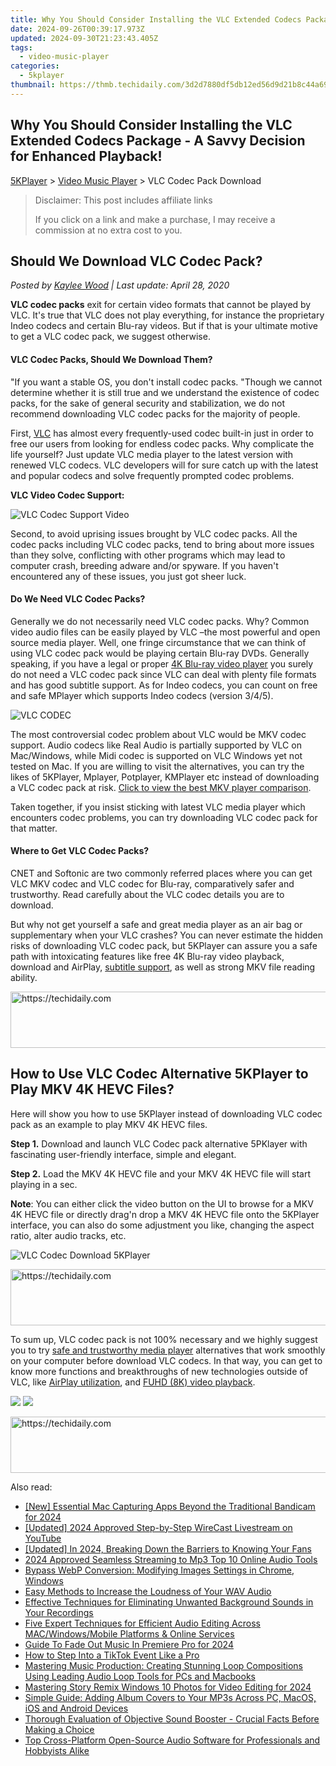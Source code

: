 ```yaml
---
title: Why You Should Consider Installing the VLC Extended Codecs Package - A Savvy Decision for Enhanced Playback!
date: 2024-09-26T00:39:17.973Z
updated: 2024-09-30T21:23:43.405Z
tags:
  - video-music-player
categories:
  - 5kplayer
thumbnail: https://thmb.techidaily.com/3d2d7880df5db12ed56d9d21b8c44a69dd2fd9e87e98be5353e65c069e24fae8.jpg
---
```


## Why You Should Consider Installing the VLC Extended Codecs Package - A Savvy Decision for Enhanced Playback!

[5KPlayer](https://tools.techidaily.com/5kplayer/products/) \> [Video Music Player](https://tools.techidaily.com/5kplayer/video-music-player/) \> VLC Codec Pack Download

>  Disclaimer: This post includes affiliate links
>
>  If you click on a link and make a purchase, I may receive a commission at no extra cost to you.
>

## Should We Download VLC Codec Pack?

 _Posted by [Kaylee Wood](https://www.quora.com/profile/Amanda-Hu-21) | Last update: April 28, 2020_ 

**VLC codec packs** exit for certain video formats that cannot be played by VLC. It's true that VLC does not play everything, for instance the proprietary Indeo codecs and certain Blu-ray videos. But if that is your ultimate motive to get a VLC codec pack, we suggest otherwise.

#### **VLC Codec Packs, Should We Download Them?**

"If you want a stable OS, you don't install codec packs. "Though we cannot determine whether it is still true and we understand the existence of codec packs, for the sake of general security and stabilization, we do not recommend downloading VLC codec packs for the majority of people. 

First, [VLC](https://www.videolan.org/vlc/index.html) has almost every frequently-used codec built-in just in order to free our users from looking for endless codec packs. Why complicate the life yourself? Just update VLC media player to the latest version with renewed VLC codecs. VLC developers will for sure catch up with the latest and popular codecs and solve frequently prompted codec problems.

**VLC Video Codec Support:**

![VLC Codec Support Video](https://www.5kplayer.com/video-music-player/img/5kp-vlc-codec-support-zjy.jpg) 

Second, to avoid uprising issues brought by VLC codec packs. All the codec packs including VLC codec packs, tend to bring about more issues than they solve, conflicting with other programs which may lead to computer crash, breeding adware and/or spyware. If you haven't encountered any of these issues, you just got sheer luck. 

#### **Do We Need VLC Codec Packs?**

Generally we do not necessarily need VLC codec packs. Why? Common video audio files can be easily played by VLC –the most powerful and open source media player. Well, one fringe circumstance that we can think of using VLC codec pack would be playing certain Blu-ray DVDs. Generally speaking, if you have a legal or proper [4K Blu-ray video player](https://tools.techidaily.com/5kplayer/video-music-player/) you surely do not need a VLC codec pack since VLC can deal with plenty file formats and has good subtitle support. As for Indeo codecs, you can count on free and safe MPlayer which supports Indeo codecs (version 3/4/5).

![VLC CODEC](https://www.5kplayer.com/video-music-player/img/free-vlc-codec-pack-download-zjy.png) 

The most controversial codec problem about VLC would be MKV codec support. Audio codecs like Real Audio is partially supported by VLC on Mac/Windows, while Midi codec is supported on VLC Windows yet not tested on Mac. If you are willing to visit the alternatives, you can try the likes of 5KPlayer, Mplayer, Potplayer, KMPlayer etc instead of downloading a VLC codec pack at risk. [Click to view the best MKV player comparison](https://tools.techidaily.com/5kplayer/video-music-player/). 

Taken together, if you insist sticking with latest VLC media player which encounters codec problems, you can try downloading VLC codec pack for that matter. 

#### **Where to Get VLC Codec Packs?**

CNET and Softonic are two commonly referred places where you can get VLC MKV codec and VLC codec for Blu-ray, comparatively safer and trustworthy. Read carefully about the VLC codec details you are to download.

But why not get yourself a safe and great media player as an air bag or supplementary when your VLC crashes? You can never estimate the hidden risks of downloading VLC codec pack, but 5KPlayer can assure you a safe path with intoxicating features like free 4K Blu-ray video playback, download and AirPlay, [subtitle support](https://tools.techidaily.com/5kplayer/video-music-player/), as well as strong MKV file reading ability. 

<!-- affiliate ads begin -->
<a href="https://aligracehair.sjv.io/c/5597632/1938750/19272" target="_top" id="1938750">
  <img src="//a.impactradius-go.com/display-ad/19272-1938750" border="0" alt="https://techidaily.com" width="728" height="90"/>
</a>
<img height="0" width="0" src="https://aligracehair.sjv.io/i/5597632/1938750/19272" style="position:absolute;visibility:hidden;" border="0" />
<!-- affiliate ads end -->

## How to Use VLC Codec Alternative 5KPlayer to Play MKV 4K HEVC Files?

Here will show you how to use 5KPlayer instead of downloading VLC codec pack as an example to play MKV 4K HEVC files.

**Step 1\.**  Download and launch VLC Codec pack alternative 5PKlayer with fascinating user-friendly interface, simple and elegant. 

**Step 2\.**  Load the MKV 4K HEVC file and your MKV 4K HEVC file will start playing in a sec.

**Note**: You can either click the video button on the UI to browse for a MKV 4K HEVC file or directly drag'n drop a MKV 4K HEVC file onto the 5KPlayer interface, you can also do some adjustment you like, changing the aspect ratio, alter audio tracks, etc.

![VLC Codec Download 5KPlayer](https://www.5kplayer.com/video-music-player/img/5kp-vlc-download-zjy-0428001.jpg) 

<!-- affiliate ads begin -->
<a href="https://appsumo.8odi.net/c/5597632/2151890/7443" target="_top" id="2151890">
  <img src="//a.impactradius-go.com/display-ad/7443-2151890" border="0" alt="https://techidaily.com" width="728" height="90"/>
</a>
<img height="0" width="0" src="https://appsumo.8odi.net/i/5597632/2151890/7443" style="position:absolute;visibility:hidden;" border="0" />
<!-- affiliate ads end -->

To sum up, VLC codec pack is not 100% necessary and we highly suggest you to try [safe and trustworthy media player](https://tools.techidaily.com/5kplayer/video-music-player/) alternatives that work smoothly on your computer before download VLC codecs. In that way, you can get to know more functions and breakthroughs of new technologies outside of VLC, like [AirPlay utilization](https://tools.techidaily.com/5kplayer/airplay/), and [FUHD (8K) video playback](https://tools.techidaily.com/5kplayer/video-music-player/).

[![](https://www.5kplayer.com/video-music-player/../button/freedownbackwin.png)](https://tools.techidaily.com/5kplayer/products/) [![](https://www.5kplayer.com/video-music-player/../button/freedownbackmac.png)](https://tools.techidaily.com/5kplayer/products/)

<!-- affiliate ads begin -->
<a href="https://aligracehair.sjv.io/c/5597632/1997722/19272" target="_top" id="1997722">
  <img src="//a.impactradius-go.com/display-ad/19272-1997722" border="0" alt="https://techidaily.com" width="728" height="90"/>
</a>
<img height="0" width="0" src="https://aligracehair.sjv.io/i/5597632/1997722/19272" style="position:absolute;visibility:hidden;" border="0" />
<!-- affiliate ads end -->

<ins class="adsbygoogle"
     style="display:block"
     data-ad-format="autorelaxed"
     data-ad-client="ca-pub-7571918770474297"
     data-ad-slot="1223367746"></ins>

<ins class="adsbygoogle"
     style="display:block"
     data-ad-client="ca-pub-7571918770474297"
     data-ad-slot="8358498916"
     data-ad-format="auto"
     data-full-width-responsive="true"></ins>

<span class="atpl-alsoreadstyle">Also read:</span>
<div><ul>
<li><a href="https://screen-capture.techidaily.com/new-essential-mac-capturing-apps-beyond-the-traditional-bandicam-for-2024/"><u>[New] Essential Mac Capturing Apps Beyond the Traditional Bandicam for 2024</u></a></li>
<li><a href="https://youtube-webster.techidaily.com/ed-2024-approved-step-by-step-wirecast-livestream-on-youtube/"><u>[Updated] 2024 Approved Step-by-Step WireCast Livestream on YouTube</u></a></li>
<li><a href="https://facebook-record-videos.techidaily.com/updated-in-2024-breaking-down-the-barriers-to-knowing-your-fans/"><u>[Updated] In 2024, Breaking Down the Barriers to Knowing Your Fans</u></a></li>
<li><a href="https://youtube-stream.techidaily.com/2024-approved-seamless-streaming-to-mp3-top-10-online-audio-tools/"><u>2024 Approved Seamless Streaming to Mp3 Top 10 Online Audio Tools</u></a></li>
<li><a href="https://win11.techidaily.com/bypass-webp-conversion-modifying-images-settings-in-chrome-windows/"><u>Bypass WebP Conversion: Modifying Images Settings in Chrome, Windows</u></a></li>
<li><a href="https://media-tips.techidaily.com/easy-methods-to-increase-the-loudness-of-your-wav-audio/"><u>Easy Methods to Increase the Loudness of Your WAV Audio</u></a></li>
<li><a href="https://media-tips.techidaily.com/effective-techniques-for-eliminating-unwanted-background-sounds-in-your-recordings/"><u>Effective Techniques for Eliminating Unwanted Background Sounds in Your Recordings</u></a></li>
<li><a href="https://media-tips.techidaily.com/five-expert-techniques-for-efficient-audio-editing-across-macwindowsmobile-platforms-and-online-services/"><u>Five Expert Techniques for Efficient Audio Editing Across MAC/Windows/Mobile Platforms & Online Services</u></a></li>
<li><a href="https://fox-blue.techidaily.com/guide-to-fade-out-music-in-premiere-pro-for-2024/"><u>Guide To Fade Out Music In Premiere Pro for 2024</u></a></li>
<li><a href="https://tiktok-videos.techidaily.com/how-to-step-into-a-tiktok-event-like-a-pro/"><u>How to Step Into a TikTok Event Like a Pro</u></a></li>
<li><a href="https://media-tips.techidaily.com/mastering-music-production-creating-stunning-loop-compositions-using-leading-audio-loop-tools-for-pcs-and-macbooks/"><u>Mastering Music Production: Creating Stunning Loop Compositions Using Leading Audio Loop Tools for PCs and Macbooks</u></a></li>
<li><a href="https://fox-links.techidaily.com/mastering-story-remix-windows-10-photos-for-video-editing-for-2024/"><u>Mastering Story Remix Windows 10 Photos for Video Editing for 2024</u></a></li>
<li><a href="https://media-tips.techidaily.com/simple-guide-adding-album-covers-to-your-mp3s-across-pc-macos-ios-and-android-devices/"><u>Simple Guide: Adding Album Covers to Your MP3s Across PC, MacOS, iOS and Android Devices</u></a></li>
<li><a href="https://media-tips.techidaily.com/thorough-evaluation-of-objective-sound-booster-crucial-facts-before-making-a-choice/"><u>Thorough Evaluation of Objective Sound Booster - Crucial Facts Before Making a Choice</u></a></li>
<li><a href="https://media-tips.techidaily.com/top-cross-platform-open-source-audio-software-for-professionals-and-hobbyists-alike/"><u>Top Cross-Platform Open-Source Audio Software for Professionals and Hobbyists Alike</u></a></li>
</ul></div>

